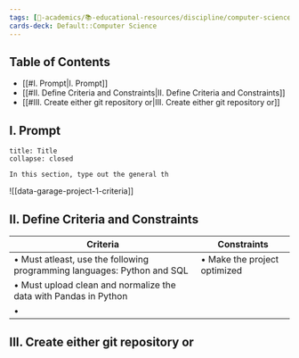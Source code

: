 ```yaml
---
tags: [🔴-academics/📚-educational-resources/discipline/computer-science/programming-language/python, 🔴-academics/📚-educational-resources/discipline/computer-science/programming-language/sql]
cards-deck: Default::Computer Science
---
```


## Table of Contents

- [[#I. Prompt|I. Prompt]]
- [[#II. Define Criteria and Constraints|II. Define Criteria and Constraints]]
- [[#III. Create either git repository or|III. Create either git repository or]]


## I. Prompt

```ad-info
title: Title
collapse: closed

In this section, type out the general th
```

![[data-garage-project-1-criteria]]

## II. Define Criteria and Constraints

| Criteria                                                                | Constraints                  |
| ----------------------------------------------------------------------- | ---------------------------- |
| • Must atleast, use the following programming languages: Python and SQL | • Make the project optimized |
| • Must upload clean and normalize the data with Pandas in Python                    |                              |
| •                                                                        |                              |

## III. Create either git repository or

